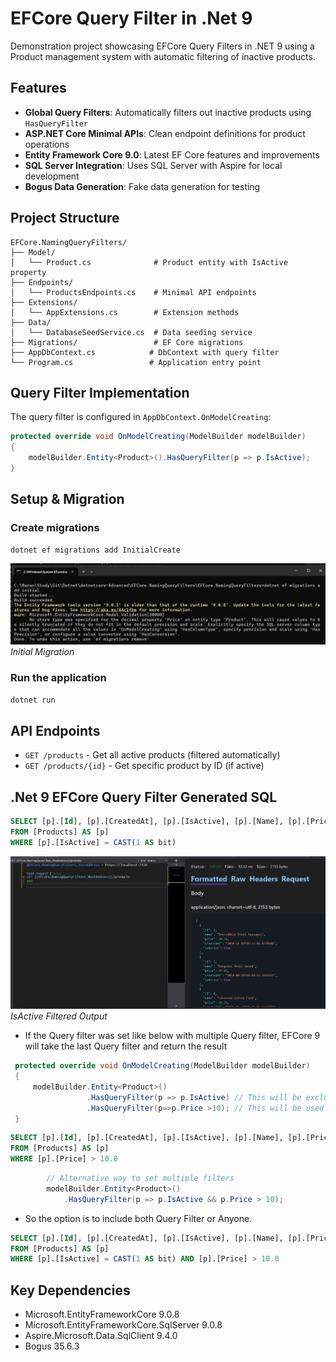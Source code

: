 # EFCore Query Filter in .Net 9

Demonstration project showcasing EFCore Query Filters in .NET 9 using a Product management system with automatic filtering of inactive products.

## Features

- **Global Query Filters**: Automatically filters out inactive products using `HasQueryFilter`
- **ASP.NET Core Minimal APIs**: Clean endpoint definitions for product operations
- **Entity Framework Core 9.0**: Latest EF Core features and improvements
- **SQL Server Integration**: Uses SQL Server with Aspire for local development
- **Bogus Data Generation**: Fake data generation for testing

## Project Structure

```
EFCore.NamingQueryFilters/
├── Model/
│   └── Product.cs              # Product entity with IsActive property
├── Endpoints/
│   └── ProductsEndpoints.cs    # Minimal API endpoints
├── Extensions/
│   └── AppExtensions.cs        # Extension methods
├── Data/
│   └── DatabaseSeedService.cs  # Data seeding service
├── Migrations/                 # EF Core migrations
├── AppDbContext.cs            # DbContext with query filter
└── Program.cs                 # Application entry point
```

## Query Filter Implementation

The query filter is configured in `AppDbContext.OnModelCreating`:

```csharp
protected override void OnModelCreating(ModelBuilder modelBuilder)
{
    modelBuilder.Entity<Product>().HasQueryFilter(p => p.IsActive);
}
```

## Setup & Migration

### Create migrations
```bash
dotnet ef migrations add InitialCreate
```
![Initial Migration](image-1.png)
*Initial Migration*

### Run the application
```bash
dotnet run
```

## API Endpoints

- `GET /products` - Get all active products (filtered automatically)
- `GET /products/{id}` - Get specific product by ID (if active)

## .Net 9 EFCore Query Filter Generated SQL

```sql
SELECT [p].[Id], [p].[CreatedAt], [p].[IsActive], [p].[Name], [p].[Price]
FROM [Products] AS [p]
WHERE [p].[IsActive] = CAST(1 AS bit)
```

![Filtered Query Result](image.png)
*IsActive Filtered Output*

- If the Query filter was set like below with multiple Query filter, EFCore 9 will take the last Query filter and return the result

```csharp
 protected override void OnModelCreating(ModelBuilder modelBuilder)
 {
     modelBuilder.Entity<Product>()
                 .HasQueryFilter(p => p.IsActive) // This will be excluded
                 .HasQueryFilter(p=>p.Price >10); // This will be used in the Query filter
 }
```
```sql
SELECT [p].[Id], [p].[CreatedAt], [p].[IsActive], [p].[Name], [p].[Price]
FROM [Products] AS [p]
WHERE [p].[Price] > 10.0
```

```csharp
        // Alternative way to set multiple filters
        modelBuilder.Entity<Product>()
            .HasQueryFilter(p => p.IsActive && p.Price > 10);
```
- So the option is to include both Query Filter or Anyone.

```sql
SELECT [p].[Id], [p].[CreatedAt], [p].[IsActive], [p].[Name], [p].[Price]
FROM [Products] AS [p]
WHERE [p].[IsActive] = CAST(1 AS bit) AND [p].[Price] > 10.0
```

## Key Dependencies

- Microsoft.EntityFrameworkCore 9.0.8
- Microsoft.EntityFrameworkCore.SqlServer 9.0.8
- Aspire.Microsoft.Data.SqlClient 9.4.0
- Bogus 35.6.3